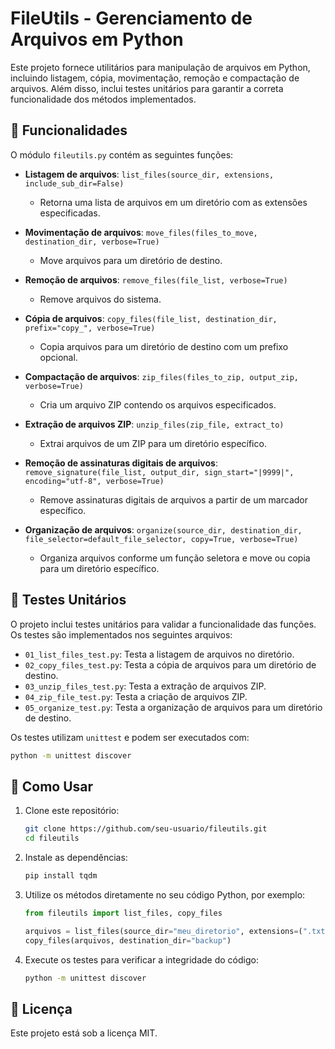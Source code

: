 # FileUtils - Gerenciamento de Arquivos em Python

Este projeto fornece utilitários para manipulação de arquivos em Python, incluindo listagem, cópia, movimentação, remoção e compactação de arquivos. Além disso, inclui testes unitários para garantir a correta funcionalidade dos métodos implementados.

## 📌 Funcionalidades

O módulo `fileutils.py` contém as seguintes funções:

- **Listagem de arquivos**: `list_files(source_dir, extensions, include_sub_dir=False)`
  - Retorna uma lista de arquivos em um diretório com as extensões especificadas.
  
- **Movimentação de arquivos**: `move_files(files_to_move, destination_dir, verbose=True)`
  - Move arquivos para um diretório de destino.

- **Remoção de arquivos**: `remove_files(file_list, verbose=True)`
  - Remove arquivos do sistema.

- **Cópia de arquivos**: `copy_files(file_list, destination_dir, prefix="copy_", verbose=True)`
  - Copia arquivos para um diretório de destino com um prefixo opcional.

- **Compactação de arquivos**: `zip_files(files_to_zip, output_zip, verbose=True)`
  - Cria um arquivo ZIP contendo os arquivos especificados.

- **Extração de arquivos ZIP**: `unzip_files(zip_file, extract_to)`
  - Extrai arquivos de um ZIP para um diretório específico.

- **Remoção de assinaturas digitais de arquivos**: `remove_signature(file_list, output_dir, sign_start="|9999|", encoding="utf-8", verbose=True)`
  - Remove assinaturas digitais de arquivos a partir de um marcador específico.

- **Organização de arquivos**: `organize(source_dir, destination_dir, file_selector=default_file_selector, copy=True, verbose=True)`
  - Organiza arquivos conforme um função seletora e move ou copia para um diretório específico.

## 🧪 Testes Unitários

O projeto inclui testes unitários para validar a funcionalidade das funções. Os testes são implementados nos seguintes arquivos:

- `01_list_files_test.py`: Testa a listagem de arquivos no diretório.
- `02_copy_files_test.py`: Testa a cópia de arquivos para um diretório de destino.
- `03_unzip_files_test.py`: Testa a extração de arquivos ZIP.
- `04_zip_file_test.py`: Testa a criação de arquivos ZIP.
- `05_organize_test.py`: Testa a organização de arquivos para um diretório de destino.

Os testes utilizam `unittest` e podem ser executados com:

```sh
python -m unittest discover
```

## 🚀 Como Usar

1. Clone este repositório:
   ```sh
   git clone https://github.com/seu-usuario/fileutils.git
   cd fileutils
   ```

2. Instale as dependências:
   ```sh
   pip install tqdm
   ```

3. Utilize os métodos diretamente no seu código Python, por exemplo:

   ```python
   from fileutils import list_files, copy_files

   arquivos = list_files(source_dir="meu_diretorio", extensions=(".txt", ".csv"))
   copy_files(arquivos, destination_dir="backup")
   ```

4. Execute os testes para verificar a integridade do código:
   ```sh
   python -m unittest discover
   ```

## 📜 Licença

Este projeto está sob a licença MIT.
